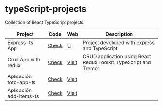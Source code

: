 # typeScript-projects
Collection of React TypeScript projects.

| Project | Code | Web | Description | 
|-|-|-|-|
| Express-ts App | [Check](https://github.com/dagonib/typescript-projects/tree/main/express-ts) | [] | Project developed with express and TypeScript |
| Crud App with redux | [Check](https://github.com/dagonib/typescript-projects/tree/main/crud-redux-ts) | [Visit](https://6551f8f7ac022f37829e90fc--gentle-syrniki-45d320.netlify.app/) | CRUD application using React Redux Toolkit, TypeScript and Tremor. |
| Aplicación toto-app-ts | [Check](https://github.com/dagonib/typescript-projects/tree/main/todo-app-ts) | [Visit](https://acortar.link/FH8BFE) |  |
| Aplicación add-items-ts | [Check](https://github.com/dagonib/typescript-projects/tree/main/add-items-ts) | [Visit](https://onx.la/d713b) |  |

